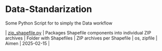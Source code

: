 # Data-Standarization
Some Python Script for to simply the Data workflow

| [zip_shapefile.py](scripts/zip_shapefile.py) | Packages Shapefile components into individual ZIP archives | Folder with Shapefiles | ZIP archives per Shapefile | os, zipfile | Aimen | 2025-02-15 |
